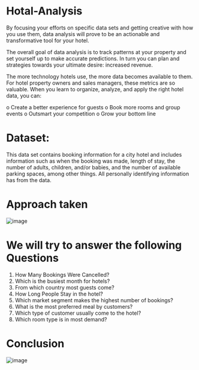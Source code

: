# Hotal-Analysis

By focusing your efforts on specific data sets and getting creative with how you use them, data analysis will prove to be an actionable and transformative tool for your hotel.

The overall goal of data analysis is to track patterns at your property and set yourself up to make accurate predictions.
In turn you can plan and strategies towards your ultimate desire: increased revenue.

The more technology hotels use, the more data becomes available to them. For hotel property owners and sales managers, these metrics are so valuable. When you learn to organize, analyze, and apply the right hotel data, you can:

o	Create a better experience for guests
o	Book more rooms and group events
o	Outsmart your competition
o	Grow your bottom line

 # Dataset:
This data set contains booking information for a city hotel and includes information such as when the booking was made, length of stay, the number of adults, children, and/or babies, and the number of available parking spaces, among other things. All personally identifying information has from the data.

# Approach taken
![image](https://user-images.githubusercontent.com/105290583/173732423-997aa290-330c-4f86-a18b-86f59b3808be.png)

# We will try to answer the following Questions
1.	How Many Bookings Were Cancelled?
2.	Which is the busiest month for hotels?
3.	From which country most guests come?
4.	How Long People Stay in the hotel?
5.	Which market segment makes the highest number of bookings? 
6.	What is the most preferred meal by customers?
7.	Which type of customer usually come to the hotel?
8.	Which room type is in most demand?

# Conclusion
 
![image](https://user-images.githubusercontent.com/105290583/173732514-c2ea541e-55fc-42d5-9b75-20a00bec15e2.png)



